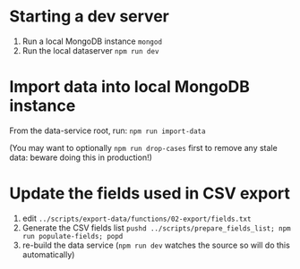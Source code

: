 # Starting a dev server
1. Run a local MongoDB instance
   `mongod`
2. Run the local dataserver
   `npm run dev`

# Import data into local MongoDB instance
From the data-service root, run:
`npm run import-data`

(You may want to optionally `npm run drop-cases` first to remove any stale data: beware doing this in production!)

# Update the fields used in CSV export
1. edit `../scripts/export-data/functions/02-export/fields.txt`
2. Generate the CSV fields list
   `pushd ../scripts/prepare_fields_list; npm run populate-fields; popd`
3. re-build the data service (`npm run dev` watches the source so will do this automatically)
